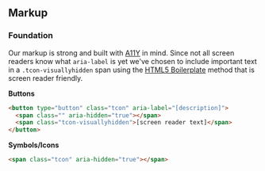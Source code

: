 ## Markup

### Foundation

Our markup is strong and built with [A11Y](http://a11yproject.com) in mind. Since not all screen readers know what ``aria-label`` is yet
we've chosen to include important text in a ``.tcon-visuallyhidden`` span using the [HTML5 Boilerplate](https://github.com/h5bp/html5-boilerplate/blob/master/dist/css/main.css#L133-L142) method that is screen reader friendly.

**Buttons**
```html
<button type="button" class="tcon" aria-label="[description]">
  <span class="" aria-hidden="true"></span>
  <span class="tcon-visuallyhidden">[screen reader text]</span>
</button>
```

**Symbols/Icons**
```html
<span class="tcon" aria-hidden="true"></span>
```